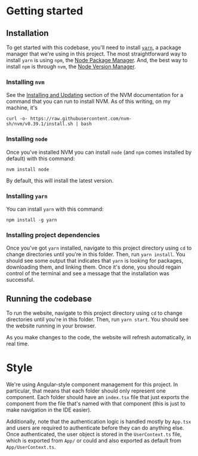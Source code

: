 # Getting started

## Installation
To get started with this codebase, you'll need to install [`yarn`](https://yarnpkg.com/), a package manager that we're using in this project. The most straightforward way to install `yarn` is using `npm`, the [Node Package Manager](https://docs.npmjs.com/). And, the best way to install `npm` is through `nvm`, the [Node Version Manager](https://github.com/nvm-sh/nvm).

### Installing `nvm`
See the [Installing and Updating](https://github.com/nvm-sh/nvm#installing-and-updating) section of the NVM documentation for a command that you can run to install NVM. As of this writing, on my machine, it's

```
curl -o- https://raw.githubusercontent.com/nvm-sh/nvm/v0.39.1/install.sh | bash
```

### Installing `node`
Once you've installed NVM you can install `node` (and `npm` comes installed by default) with this command:

```
nvm install node
```

By default, this will install the latest version.

### Installing `yarn`
You can install `yarn` with this command:

```
npm install -g yarn
```

### Installing project dependencies
Once you've got `yarn` installed, navigate to this project directory using `cd` to change directories until you're in this folder. Then, run `yarn install`. You should see some output that indicates that `yarn` is looking for packages, downloading them, and linking them. Once it's done, you should regain control of the terminal and see a message that the installation was successful.

## Running the codebase
To run the website, navigate to this project directory using `cd` to change directories until you're in this folder. Then, run `yarn start`. You should see the website running in your browser.

As you make changes to the code, the website will refresh automatically, in real time.

# Style
We're using Angular-style component management for this project. In particular, that means that each folder should only represent one component. Each folder should have an `index.tsx` file that just exports the component from the file that's named with that component (this is just to make navigation in the IDE easier).

Additionally, note that the authentication logic is handled mostly by `App.tsx` and users are required to authenticate before they can do anything else. Once authenticated, the user object is stored in the `UserContext.ts` file, which is exported from `App/` or could and also exported as default from `App/UserContext.ts`.
